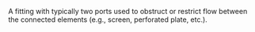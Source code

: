A fitting with typically two ports used to obstruct or restrict flow between the connected elements (e.g., screen, perforated plate, etc.).